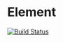 # Element

[![Build Status](https://travis-ci.org/johncsnyder/Element.jl.svg?branch=master)](https://travis-ci.org/johncsnyder/Element.jl)
